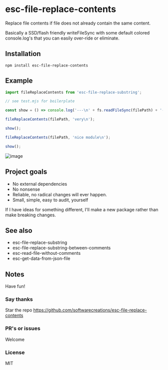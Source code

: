 # esc-file-replace-contents
Replace file contents if file does not already contain the same content.

Basically a SSD/flash friendly writeFileSync with some default colored console.log's that you can easily over-ride or eliminate.

## Installation
`npm install esc-file-replace-contents`

## Example
```JavaScript
import fileReplaceContents from 'esc-file-replace-substring';

// see test.mjs for boilerplate

const show = () => console.log('---\n' + fs.readFileSync(filePath) + '---');

fileReplaceContents(filePath, 'very\n');

show();

fileReplaceContents(filePath, 'nice module\n');

show();
```
![image](https://github.com/user-attachments/assets/fad8a1d6-a109-4617-ad61-fd99acd16eed)

## Project goals
* No external dependencies
* No nonsense
* Reliable, no radical changes will ever happen.
* Small, simple, easy to audit, yourself

If I have ideas for something different, I'll make a new package rather than make breaking changes.

## See also
* esc-file-replace-substring
* esc-file-replace-substring-between-comments
* esc-read-file-without-comments
* esc-get-data-from-json-file

## Notes
Have fun!

### Say thanks
Star the repo
https://github.com/softwarecreations/esc-file-replace-contents

### PR's or issues
Welcome

### License
MIT
